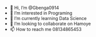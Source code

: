 - 👋 Hi, I’m @Gbenga0914
- 👀 I’m interested in Programing 
- 🌱 I’m currently learning Data Science
- 💞️ I’m looking to collaborate on Hamoye
- 📫 How to reach me 08134865453

<!---
Gbenga0914/Gbenga0914 is a ✨ special ✨ repository because its `README.md` (this file) appears on your GitHub profile.
You can click the Preview link to take a look at your changes.
--->
